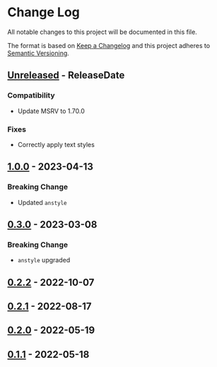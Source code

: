 # Change Log
All notable changes to this project will be documented in this file.

The format is based on [Keep a Changelog](http://keepachangelog.com/)
and this project adheres to [Semantic Versioning](http://semver.org/).

<!-- next-header -->
## [Unreleased] - ReleaseDate

### Compatibility

- Update MSRV to 1.70.0

### Fixes

- Correctly apply text styles

## [1.0.0] - 2023-04-13

### Breaking Change

- Updated `anstyle`

## [0.3.0] - 2023-03-08

### Breaking Change

- `anstyle` upgraded

## [0.2.2] - 2022-10-07

## [0.2.1] - 2022-08-17

## [0.2.0] - 2022-05-19

## [0.1.1] - 2022-05-18

<!-- next-url -->
[Unreleased]: https://github.com/rust-cli/anstyle/compare/anstyle-termcolor-v1.0.0...HEAD
[1.0.0]: https://github.com/rust-cli/anstyle/compare/anstyle-termcolor-v0.3.0...anstyle-termcolor-v1.0.0
[0.3.0]: https://github.com/rust-cli/anstyle/compare/anstyle-termcolor-v0.2.2...anstyle-termcolor-v0.3.0
[0.2.2]: https://github.com/rust-cli/anstyle/compare/anstyle-termcolor-v0.2.1...anstyle-termcolor-v0.2.2
[0.2.1]: https://github.com/rust-cli/anstyle/compare/anstyle-termcolor-v0.2.0...anstyle-termcolor-v0.2.1
[0.2.0]: https://github.com/rust-cli/anstyle/compare/anstyle-termcolor-v0.1.1...anstyle-termcolor-v0.2.0
[0.1.1]: https://github.com/rust-cli/anstyle/compare/2c1d02f...anstyle-termcolor-v0.1.1
